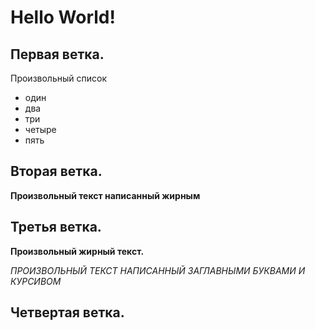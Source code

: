 # Hello World!

## Первая ветка.
Произвольный список
* один
* два
* три
* четыре
* пять

## Вторая ветка.

**Произвольный текст написанный жирным**

## Третья ветка.
**Произвольный жирный текст.**


*ПРОИЗВОЛЬНЫЙ ТЕКСТ НАПИСАННЫЙ ЗАГЛАВНЫМИ БУКВАМИ И КУРСИВОМ*

## Четвертая ветка.